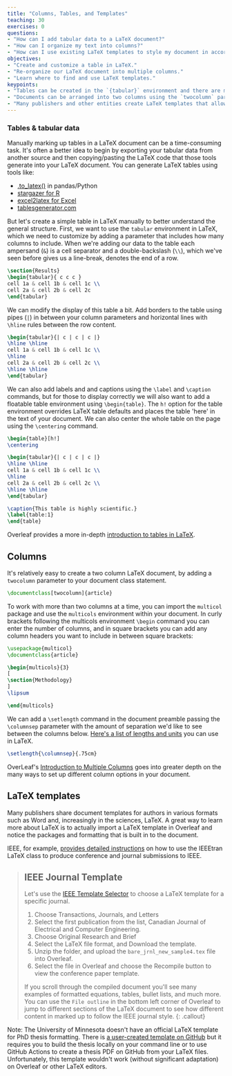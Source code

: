 ```yaml
---
title: "Columns, Tables, and Templates"
teaching: 30
exercises: 0
questions:
- "How can I add tabular data to a LaTeX document?"
- "How can I organize my text into columns?"
- "How can I use existing LaTeX templates to style my document in accordance with publisher or organization guidelines?"
objectives:
- "Create and customize a table in LaTeX."
- "Re-organize our LaTeX document into multiple columns."
- "Learn where to find and use LaTeX templates."
keypoints:
- "Tables can be created in the `{tabular}` environment and there are many options for customization."
- "Documents can be arranged into two columns using the `twocolumn` parameter option in our document class, and the `multicol` package can provide further customization."
- "Many publishers and other entities create LaTeX templates that allow for easy formatting to meet journal, conference, and other requirements."
---
```


### Tables & tabular data

Manually marking up tables in a LaTeX document can be a time-consuming task. It's often a better idea to begin by exporting your tabular data from another source and then copying/pasting the LaTeX code that those tools generate into your LaTeX document. You can generate LaTeX tables using tools like:
- [.to_latex()](https://pandas.pydata.org/docs/reference/api/pandas.DataFrame.to_latex.html) in pandas/Python
- [stargazer for R](https://cran.r-project.org/web/packages/stargazer/vignettes/stargazer.pdf)
- [excel2latex for Excel](https://ctan.org/tex-archive/support/excel2latex?lang=en)
- [tablesgenerator.com](https://tablesgenerator.com/)

But let's create a simple table in LaTeX manually to better understand the general structure. First, we want to use the `tabular` environment in LaTeX, which we need to customize by adding a parameter that includes how many columns to include. When we're adding our data to the table each ampersand (`&`) is a cell separator and a double-backslash (`\\`), which we've seen before gives us a line-break, denotes the end of a row.

```latex
\section{Results}
\begin{tabular}{ c c c }
cell 1a & cell 1b & cell 1c \\
cell 2a & cell 2b & cell 2c
\end{tabular}

```

We can modify the display of this table a bit. Add borders to the table using pipes (`|`) in between your column parameters and horizontal lines with `\hline` rules between the row content. 

```latex
\begin{tabular}{| c | c | c |}
\hline \hline
cell 1a & cell 1b & cell 1c \\
\hline
cell 2a & cell 2b & cell 2c \\
\hline \hline
\end{tabular}
```
We can also add labels and and captions using the `\label` and `\caption` commands, but for those to display correctly we will also want to add a floatable table environment using `\begin{table}`. The `h!` option for the table environment overrides LaTeX table defaults and places the table 'here' in the text of your document. We can also center the whole table on the page using the `\centering` command.


```latex
\begin{table}[h!]
\centering

\begin{tabular}{| c | c | c |}
\hline \hline
cell 1a & cell 1b & cell 1c \\
\hline
cell 2a & cell 2b & cell 2c \\
\hline \hline
\end{tabular}

\caption{This table is highly scientific.}
\label{table:1}
\end{table}
```
Overleaf provides a more in-depth [introduction to tables in LaTeX](https://www.overleaf.com/learn/latex/Tables#Creating_a_simple_table_in_LaTeX). 

## Columns

It's relatively easy to create a two column LaTeX document, by adding a `twocolumn` parameter to your document class statement. 

```latex
\documentclass[twocolumn]{article}
```

To work with more than two columns at a time, you can import the `multicol` package and use the `multicols` environment within your document. In curly brackets following the multicols environment `\begin` command you can enter the number of columns, and in square brackets you can add any column headers you want to include in between square brackets:

```latex
\usepackage{multicol}
\documentclass{article}

\begin{multicols}{3}
[
\section{Methodology}
]
\lipsum

\end{multicols}

```

We can add a `\setlength` command in the document preamble passing the `\columnsep` parameter with the amount of separation we'd like to see between the columns below. [Here's a list of lengths and units](https://www.overleaf.com/learn/latex/Lengths_in_LaTeX) you can use in LaTeX. 

```latex
\setlength{\columnsep}{.75cm}
```

OverLeaf's [Introduction to Multiple Columns](https://www.overleaf.com/learn/latex/Multiple_columns) goes into greater depth on the many ways to set up different column options in your document. 

## LaTeX templates

Many publishers share document templates for authors in various formats such as Word and, increasingly in the sciences, LaTeX. A great way to learn more about LaTeX is to actually import a LaTeX template in Overleaf and notice the packages and formatting that is built in to the document. 

IEEE, for example, [provides detailed instructions](https://mirrors.concertpass.com/tex-archive/macros/latex/contrib/IEEEtran/IEEEtran_HOWTO.pdf) on how to use the IEEEtran LaTeX class to produce conference and journal submissions to IEEE. 


> ## IEEE Journal Template
> Let's use the [IEEE Template Selector](https://template-selector.ieee.org) to choose a LaTeX template for a specific journal.
> 
> 1. Choose Transactions, Journals, and Letters
> 2. Select the first publication from the list, Canadian Journal of Electrical and Computer Engineering.
> 3. Choose Original Research and Brief
> 4. Select the LaTeX file format, and Download the template. 
> 5. Unzip the folder, and upload the `bare_jrnl_new_sample4.tex` file into Overleaf. 
> 6. Select the file in Overleaf and choose the Recompile button to view the conference paper template. 
> 
> If you scroll through the compiled document you'll see many examples of formatted equations, tables, bullet lists, and much more. You can use the `File outline` in the bottom left corner of Overleaf to jump to different sections of the LaTeX document to see how different content in marked up to follow the IEEE journal style. 
{: .callout}

Note: The University of Minnesota doesn't have an official LaTeX template for PhD thesis formatting. There is [a user-created template on GitHub](https://github.com/agude/UMN-PhD-Thesis-Template) but it requires you to build the thesis locally on your command line or to use GitHub Actions to create a thesis PDF on GitHub from your LaTeX files. Unfortunately, this template wouldn't work (without significant adaptation) on Overleaf or other LaTeX editors.
